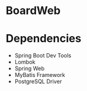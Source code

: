 # BoardWeb

# Dependencies
- Spring Boot Dev Tools
- Lombok
- Spring Web
- MyBatis Framework
- PostgreSQL Driver

